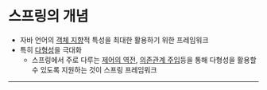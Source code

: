# 스프링의 개념

- 자바 언어의 [객체 지향](../JAVA/객체%20지향.md)적 특성을 최대한 활용하기 위한 프레임워크
- 특히 [다형성](../JAVA/다형성.md)을 극대화
	- 스프링에서 주로 다루는 [제어의 역전](../CS/디자인%20패턴/제어의%20역전.md), [의존관계 주입](../CS/디자인%20패턴/의존관계%20주입.md)등을 통해 다형성을 활용할 수 있도록 지원하는 것이 스프링 프레임워크 








---
